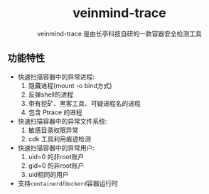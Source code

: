 <h1 align="center"> veinmind-trace </h1>

<p align="center">
veinmind-trace 是由长亭科技自研的一款容器安全检测工具
</p>

## 功能特性
+ 快速扫描容器中的异常进程:
  1. 隐藏进程(mount -o bind方式)
  2. 反弹shell的进程
  3. 带有挖矿、黑客工具、可疑进程名的进程
  4. 包含 Ptrace 的进程
+ 快速扫描容器中的异常文件系统: 
  1. 敏感目录权限异常
  2. cdk 工具利用痕迹检测
+ 快速扫描容器中的异常用户: 
  1. uid=0 的非root账户
  2. gid=0 的非root账户
  3. uid相同的用户
+ 支持`containerd`/`dockerd`容器运行时